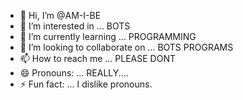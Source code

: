- 👋 Hi, I’m @AM-I-BE
- 👀 I’m interested in ... BOTS
- 🌱 I’m currently learning ... PROGRAMMING
- 💞️ I’m looking to collaborate on ... BOTS PROGRAMS
- 📫 How to reach me ... PLEASE DONT
- 😄 Pronouns: ... REALLY....  
- ⚡ Fun fact: ... I dislike pronouns. 

<!---
AM-I-BE/AM-I-BE is a ✨ special ✨ repository because its `README.md` (this file) appears on your GitHub profile.
You can click the Preview link to take a look at your changes.
--->
